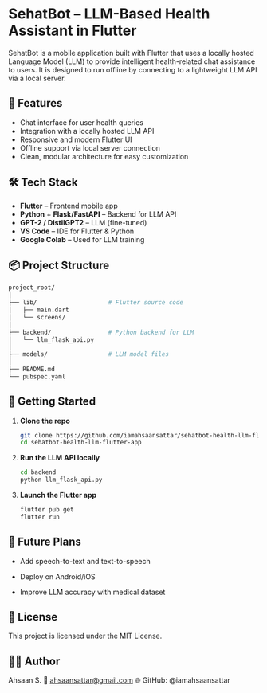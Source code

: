 # SehatBot – LLM-Based Health Assistant in Flutter

SehatBot is a mobile application built with Flutter that uses a locally hosted Language Model (LLM) to provide intelligent health-related chat assistance to users. It is designed to run offline by connecting to a lightweight LLM API via a local server.

## 🚀 Features

- Chat interface for user health queries
- Integration with a locally hosted LLM API
- Responsive and modern Flutter UI
- Offline support via local server connection
- Clean, modular architecture for easy customization

## 🛠️ Tech Stack

- **Flutter** – Frontend mobile app
- **Python** + **Flask/FastAPI** – Backend for LLM API
- **GPT-2 / DistilGPT2** – LLM (fine-tuned)
- **VS Code** – IDE for Flutter & Python
- **Google Colab** – Used for LLM training

## 📦 Project Structure

```bash
project_root/
│
├── lib/                    # Flutter source code
│   ├── main.dart
│   └── screens/
│
├── backend/                # Python backend for LLM
│   └── llm_flask_api.py
│
├── models/                 # LLM model files
│
├── README.md
└── pubspec.yaml
```

## 📲 Getting Started

1. **Clone the repo**
   ```bash
   git clone https://github.com/iamahsaansattar/sehatbot-health-llm-flutter-app.git
   cd sehatbot-health-llm-flutter-app

2. **Run the LLM API locally**
    ```bash
    cd backend
    python llm_flask_api.py

3. **Launch the Flutter app**
    ```bash
    flutter pub get
    flutter run

## 🤖 Future Plans

- Add speech-to-text and text-to-speech

- Deploy on Android/iOS

- Improve LLM accuracy with medical dataset

## 📄 License

This project is licensed under the MIT License.

## 👨‍💻 Author

Ahsaan S.
📧 ahsaansattar@gmail.com
🌐 GitHub: @iamahsaansattar
